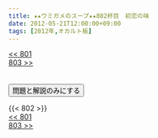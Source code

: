 ```yaml
---
title: ★★ウミガメのスープ★★802杯目　初恋の味
date: 2012-05-21T12:00:00+09:00
tags: [2012年,オカルト板]
---
```

<div class="th_left"><a href="../801"><< 801</a></div>
<div class="th_right"><a href="../803">803 >></a></div>
<br><br>
<script src="../../js/cupsoup.js"></script>
<form>
<input type="button" value="問題と解説のみにする" onClick="toggleCupsoup()">
</form>
{{< 802 >}}
<div class="th_left"><a href="../801"><< 801</a></div>
<div class="th_right"><a href="../803">803 >></a></div>